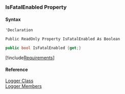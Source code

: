 ﻿### IsFatalEnabled Property

#### Syntax

```vbnet
'Declaration

Public ReadOnly Property IsFatalEnabled As Boolean
```

```csharp
public bool IsFatalEnabled {get;}
```

[!include[Requirements](../partials/requirements.md)]

#### Reference

[Logger Class](FChoice.Common~FChoice.Common.Logger.md)  
[Logger Members](FChoice.Common~FChoice.Common.Logger_members.md)